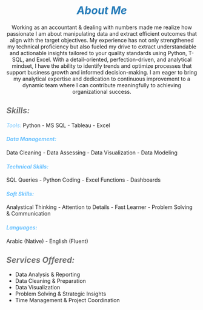# ***<center><span style="color:#267CB9"> About Me </span></center>***

<p><center> Working as an accountant & dealing with numbers made me realize how passionate I am about manipulating data and extract efficient outcomes that align with the target objectives.
My experience has not only strengthened my technical proficiency but also fueled my drive to extract understandable and actionable insights tailored to your quality standards using Python, T-SQL, and Excel. With a detail-oriented, perfection-driven, and analytical mindset, I have the ability to identify trends and optimize processes that support business growth and informed decision-making.
I am eager to bring my analytical expertise and dedication to continuous improvement to a dynamic team where I can contribute meaningfully to achieving organizational success.</center></p>

## ***<span style="color:#727272"> Skills: </span>***
<em><span style="color:#6bc2ff"> Tools: </span></em>
  Python - MS SQL - Tableau - Excel 

<h4><em><span style="color:#6bc2ff"> Data Management: </span></em></h4> Data Cleaning - Data Assessing - Data Visualization - Data Modeling 

<h4><em><span style="color:#6bc2ff">  Technical Skills: </span></em></h4> SQL Queries - Python Coding - Excel Functions - Dashboards 

<h4><em><span style="color:#6bc2ff"> Soft Skills: </span></em></h4> Analystical Thinking - Attention to Details -  Fast Learner - Problem Solving & Communication 

<h4><em><span style="color:#6bc2ff"> Languages: </span></em></h4> Arabic (Native) - English (Fluent) 


## ***<span style="color:#727272"> Services Offered: </span>***
- Data Analysis & Reporting
- Data Cleaning & Preparation
- Data Visualization
- Problem Solving & Strategic Insights
- Time Management & Project Coordination
  

